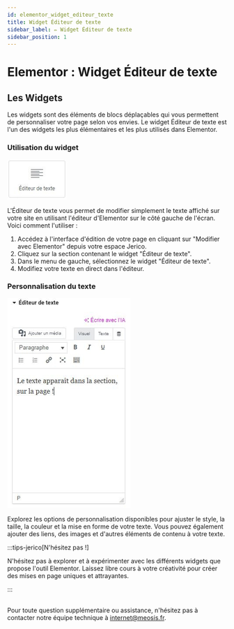 ```yaml
---
id: elementor_widget_editeur_texte
title: Widget Éditeur de texte
sidebar_label: ✏️ Widget Éditeur de texte
sidebar_position: 1
---
```


# Elementor : Widget Éditeur de texte

## Les Widgets

Les widgets sont des éléments de blocs déplaçables qui vous permettent de personnaliser votre page selon vos envies. Le widget Éditeur de texte est l'un des widgets les plus élémentaires et les plus utilisés dans Elementor.

### Utilisation du widget

![texte](./img/36.jpg)

L'Éditeur de texte vous permet de modifier simplement le texte affiché sur votre site en utilisant l'éditeur d'Elementor sur le côté gauche de l'écran. Voici comment l'utiliser :

1. Accédez à l'interface d'édition de votre page en cliquant sur "Modifier avec Elementor" depuis votre espace Jerico.
2. Cliquez sur la section contenant le widget "Éditeur de texte".
3. Dans le menu de gauche, sélectionnez le widget "Éditeur de texte".
4. Modifiez votre texte en direct dans l'éditeur.

### Personnalisation du texte

![texte](./img/35.jpg)

Explorez les options de personnalisation disponibles pour ajuster le style, la taille, la couleur et la mise en forme de votre texte. Vous pouvez également ajouter des liens, des images et d'autres éléments de contenu à votre texte.

:::tips-jerico[N'hésitez pas !]

N'hésitez pas à explorer et à expérimenter avec les différents widgets que propose l'outil Elementor. Laissez libre cours à votre créativité pour créer des mises en page uniques et attrayantes. 

:::

\
Pour toute question supplémentaire ou assistance, n'hésitez pas à contacter notre équipe technique à internet@meosis.fr.
